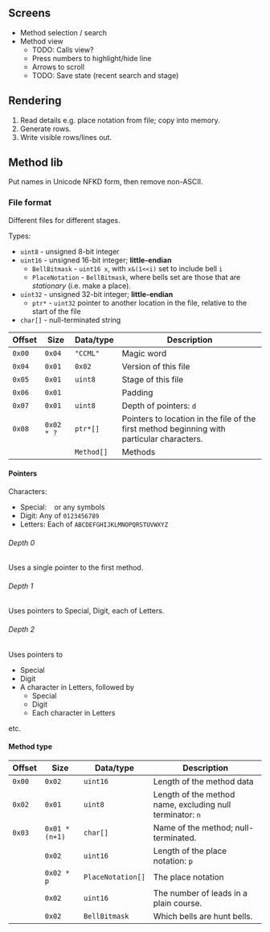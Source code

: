 ## Screens

- Method selection / search
- Method view
    - TODO: Calls view?
    - Press numbers to highlight/hide line
    - Arrows to scroll
    - TODO: Save state (recent search and stage)


## Rendering

1. Read details e.g. place notation from file; copy into memory.
2. Generate rows.
3. Write visible rows/lines out.


## Method lib

Put names in Unicode NFKD form, then remove non-ASCII.


### File format

Different files for different stages.

Types:
- `uint8` - unsigned 8-bit integer
- `uint16` - unsigned 16-bit integer; **little-endian**
    - `BellBitmask` - `uint16 x`, with `x&(1<<i)` set to include bell `i`
    - `PlaceNotation` - `BellBitmask`, where bells set are those that are *stationary* (i.e. make a place).
- `uint32` - unsigned 32-bit integer; **little-endian**
    - `ptr*` - `uint32` pointer to another location in the file, relative to the start of the file
- `char[]` - null-terminated string

| Offset | Size   | Data/type | Description |
|--------|--------|-----------|-------------|
| `0x00` | `0x04` | `"CCML"`  | Magic word |
| `0x04` | `0x01` | `0x02`    | Version of this file |
| `0x05` | `0x01` | `uint8`   | Stage of this file |
| `0x06` | `0x01` |           | Padding |
| `0x07` | `0x01` | `uint8`   | Depth of pointers: `d` |
| `0x08` | `0x02 * ?` | `ptr*[]` | Pointers to location in the file of the first method beginning with particular characters. |
|        |        | `Method[]` | Methods |

#### Pointers

Characters:
- Special: ` ` or any symbols
- Digit: Any of `0123456789`
- Letters: Each of `ABCDEFGHIJKLMNOPQRSTUVWXYZ`


###### Depth 0

Uses a single pointer to the first method.

###### Depth 1

Uses pointers to Special, Digit, each of Letters.

###### Depth 2

Uses pointers to
- Special
- Digit
- A character in Letters, followed by
  - Special
  - Digit
  - Each character in Letters

etc.

#### Method type

| Offset | Size   | Data/type | Description |
|--------|--------|-----------|-------------|
| `0x00` | `0x02` | `uint16`  | Length of the method data |
| `0x02` | `0x01` | `uint8`   | Length of the method name, excluding null terminator: `n` |
| `0x03` | `0x01 * (n+1)` | `char[]` | Name of the method; null-terminated.
|        | `0x02` | `uint16`  | Length of the place notation: `p` |
|        | `0x02 * p` | `PlaceNotation[]` | The place notation |
|        | `0x02` | `uint16` | The number of leads in a plain course. |
|        | `0x02` | `BellBitmask` | Which bells are hunt bells. |
